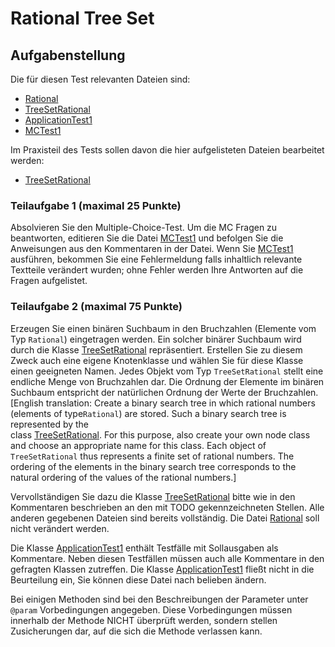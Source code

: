 # Rational Tree Set

## Aufgabenstellung

Die für diesen Test relevanten Dateien sind:

* [Rational](../src/Rational.java)
* [TreeSetRational](../src/TreeSetRational.java)
* [ApplicationTest1](../src/ApplicationTest1.java)
* [MCTest1](../src/MCTest1.java)

Im Praxisteil des Tests sollen davon die hier aufgelisteten Dateien bearbeitet werden:

* [TreeSetRational](../src/TreeSetRational.java)

### Teilaufgabe 1 (maximal 25 Punkte)

Absolvieren Sie den Multiple-Choice-Test. Um die MC Fragen zu beantworten, editieren Sie die
Datei [MCTest1](../src/MCTest1.java) und befolgen Sie die Anweisungen aus den Kommentaren in der
Datei. Wenn Sie [MCTest1](../src/MCTest1.java) ausführen, bekommen Sie eine Fehlermeldung falls
inhaltlich relevante Textteile verändert wurden; ohne Fehler werden Ihre Antworten auf die Fragen
aufgelistet.

### Teilaufgabe 2 (maximal 75 Punkte)

Erzeugen Sie einen binären Suchbaum in den Bruchzahlen (Elemente vom Typ `Rational`)
eingetragen werden. Ein solcher binärer Suchbaum wird durch die
Klasse [TreeSetRational](../src/TreeSetRational.java)
repräsentiert. Erstellen Sie zu diesem Zweck auch eine eigene Knotenklasse und wählen Sie für diese
Klasse einen geeigneten Namen. Jedes Objekt vom Typ `TreeSetRational` stellt eine endliche Menge von
Bruchzahlen dar. Die Ordnung der Elemente im binären Suchbaum entspricht der natürlichen Ordnung der
Werte der Bruchzahlen. [English translation: Create a binary search tree in which rational numbers
(elements of type`Rational`) are stored. Such a binary search tree is represented by the  
class [TreeSetRational](../src/TreeSetRational.java). For this purpose, also create your own node class
and choose an appropriate name for this class. Each object of `TreeSetRational` thus represents a
finite set of rational numbers. The ordering of the elements in the binary search tree
corresponds to the natural ordering of the values of the rational numbers.]

Vervollständigen Sie dazu die Klasse [TreeSetRational](../src/TreeSetRational.java) bitte
wie in den Kommentaren beschrieben an den mit TODO gekennzeichneten Stellen.
Alle anderen gegebenen Dateien sind bereits vollständig. Die Datei [Rational](../src/Rational.java)
soll nicht verändert werden.

Die Klasse [ApplicationTest1](../src/ApplicationTest1.java) enthält Testfälle mit Sollausgaben als
Kommentare. Neben diesen Testfällen müssen auch alle Kommentare in den gefragten Klassen
zutreffen. Die Klasse [ApplicationTest1](../src/ApplicationTest1.java) fließt nicht in die
Beurteilung ein, Sie können diese Datei nach belieben ändern.

Bei einigen Methoden sind bei den Beschreibungen der Parameter unter `@param` Vorbedingungen
angegeben. Diese Vorbedingungen müssen innerhalb der Methode NICHT überprüft werden, sondern
stellen Zusicherungen dar, auf die sich die Methode verlassen kann.